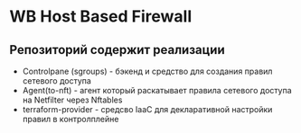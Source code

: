 # **WB Host Based Firewall**

## Репозиторий содержит реализации
* Controlpane (sgroups) - бэкенд и средство для создания правил сетевого доступа
* Agent(to-nft) - агент который раскатывает правила сетевого доступа на Netfilter через Nftables
* terraform-provider - средсво IaaC для декларативной настройки правил в контролплейне



